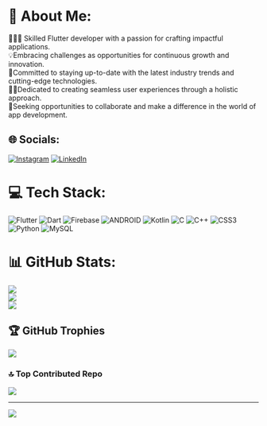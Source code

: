 # 💫 About Me:
👨🏻‍💻 Skilled Flutter developer with a passion for crafting impactful applications.<br>💡Embracing challenges as opportunities for continuous growth and innovation.<br>🤝Committed to staying up-to-date with the latest industry trends and cutting-edge technologies.<br>✍🏻Dedicated to creating seamless user experiences through a holistic approach.<br>🚀Seeking opportunities to collaborate and make a difference in the world of app development.


## 🌐 Socials:
[![Instagram](https://img.shields.io/badge/Instagram-%23E4405F.svg?logo=Instagram&logoColor=white)](https://instagram.com/su.jal2344) 
[![LinkedIn](https://img.shields.io/badge/LinkedIn-%230077B5.svg?logo=linkedin&logoColor=white)](https://instagram.com/su.jal2344)

# 💻 Tech Stack:
![Flutter](https://img.shields.io/badge/Flutter-%2302569B.svg?style=for-the-badge&logo=Flutter&logoColor=white) ![Dart](https://img.shields.io/badge/dart-%230175C2.svg?style=for-the-badge&logo=dart&logoColor=white) ![Firebase](https://img.shields.io/badge/firebase-%23039BE5.svg?style=for-the-badge&logo=firebase)  ![ANDROID](https://img.shields.io/badge/android-%2320232a.svg?style=for-the-badge&logo=android&logoColor=%a4c639) ![Kotlin](https://img.shields.io/badge/kotlin-%230095D5.svg?style=for-the-badge&logo=kotlin&logoColor=white) ![C](https://img.shields.io/badge/c-%2300599C.svg?style=for-the-badge&logo=c&logoColor=white) ![C++](https://img.shields.io/badge/c++-%2300599C.svg?style=for-the-badge&logo=c%2B%2B&logoColor=white) ![CSS3](https://img.shields.io/badge/css3-%231572B6.svg?style=for-the-badge&logo=css3&logoColor=white)  ![Python](https://img.shields.io/badge/python-3670A0?style=for-the-badge&logo=python&logoColor=ffdd54)  ![MySQL](https://img.shields.io/badge/mysql-%2300f.svg?style=for-the-badge&logo=mysql&logoColor=white)
# 📊 GitHub Stats:
![](https://github-readme-stats.vercel.app/api?username=SUJAL676&theme=default&hide_border=false&include_all_commits=false&count_private=false)<br/>
![](https://github-readme-streak-stats.herokuapp.com/?user=SUJAL676&theme=default&hide_border=false)<br/>
![](https://github-readme-stats.vercel.app/api/top-langs/?username=SUJAL676&theme=default&hide_border=false&include_all_commits=false&count_private=false&layout=compact)

## 🏆 GitHub Trophies
![](https://github-profile-trophy.vercel.app/?username=SUJAL676&theme=onedark&no-frame=false&no-bg=true&margin-w=4)

### 🔝 Top Contributed Repo
![](https://github-contributor-stats.vercel.app/api?username=SUJAL676&limit=5&theme=dark&combine_all_yearly_contributions=true)

---
[![](https://visitcount.itsvg.in/api?id=SUJAL676&icon=0&color=0)](https://visitcount.itsvg.in)

<!-- Proudly created with GPRM ( https://gprm.itsvg.in ) -->
